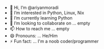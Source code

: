 - 👋 Hi, I’m @ariyanmoradi
- 👀 I’m interested in Python, Linux, Nix
- 🌱 I’m currently learning Python 
- 💞️ I’m looking to collaborate on ... empty
- 📫 How to reach me ... empty
- 😄 Pronouns: ... He/Him
- ⚡ Fun fact: ... I'm a noob coder/programmer
